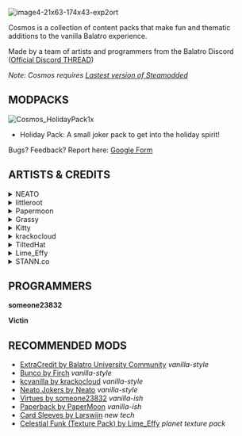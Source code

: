 ![image4-21x63-174x43-exp2ort](https://github.com/user-attachments/assets/38b5f7cd-93c1-4c10-bb43-92c08234de4b)

Cosmos is a collection of content packs that make fun and thematic additions to the vanilla Balatro experience.

Made by a team of artists and programmers from the Balatro Discord ([Official Discord THREAD](https://discord.com/channels/1116389027176787968/1323374911905075302))

*Note: Cosmos requires [Lastest version of Steamodded](https://github.com/Steamopollys/Steamodded)*




## MODPACKS

![Cosmos_HolidayPack1x](https://github.com/user-attachments/assets/fc8edcd2-56f7-4066-8ff2-27225eccd4b6) 

-  Holiday Pack: A small joker pack to get into the holiday spirit! 

Bugs? Feedback? Report here: [Google Form](https://docs.google.com/forms/d/e/1FAIpQLSddgyK4aSEFjlnb5KaBpkhC2nuuDZZTUV88BX7_YQicfvOmng/viewform?usp=sharing)

## ARTISTS & CREDITS

<details>
  <summary>NEATO</summary>
  Santa
</details> 

<details>
  <summary>littleroot</summary>
  Krampus
</details> 

<details>
  <summary>Papermoon</summary>
  Milk & Cookies
</details> 

<details>
  <summary>Grassy</summary>
  Wrapping Paper
</details> 

<details>
  <summary>Kitty</summary>
  Pantomime
</details> 

<details>
  <summary>krackocloud</summary>
  Magi<br>
  Snowman
</details> 

<details>
  <summary>TiltedHat</summary>
  Spinagogue Champion
</details> 

<details>
  <summary>Lime_Effy</summary>
  Snowstorm
</details> 

<details>
  <summary>STANN.co</summary>
   Stocking
</details> 

## PROGRAMMERS

**someone23832**

**Victin**

## RECOMMENDED MODS
- [ExtraCredit by Balatro University Community](https://github.com/GuilloryCraft/ExtraCredit/tree/main) *vanilla-style*
- [Bunco by Firch](https://github.com/Firch/Bunco) *vanilla-style*
- [kcvanilla by krackocloud](https://github.com/kcgidw/kcvanilla) *vanilla-style*
- [Neato Jokers by Neato](https://github.com/neatoqueen/NeatoJokers) *vanilla-style*
- [Virtues by someone23832](https://github.com/someone23832/Virtues) *vanilla-ish*
- [Paperback by PaperMoon](https://github.com/GitNether/paperback) *vanilla-ish*
- [Card Sleeves by Larswijn](https://github.com/larswijn/CardSleeves) *new tech*
- [Celestial Funk (Texture Pack) by Lime_Effy](https://github.com/LimeEffy/Celestial-Funk) *planet texture pack*
